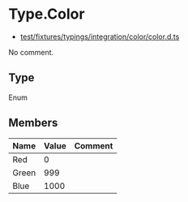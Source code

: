 # Type.Color

* [test/fixtures/typings/integration/color/color.d.ts](/test/fixtures/typings/integration/color/color.d.ts#L2)

No comment.

## Type

Enum

## Members

Name|Value|Comment
---|---|---
Red|0|
Green|999|
Blue|1000|
